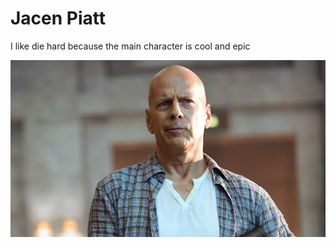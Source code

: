 # Jacen Piatt
I like die hard because the main character is cool and epic

![Image of main actor from die hard](diehard.jpg)
